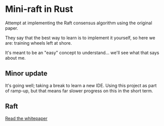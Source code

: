 # Mini-raft in Rust

Attempt at implementing the Raft consensus algorithm using the original paper.

They say that the best way to learn is to implement it yourself, so here we are: training wheels left at shore.

It's meant to be an "easy" concept to understand... we'll see what that says about me.

## Minor update

It's going well; taking a break to learn a new IDE.  Using this project as part of ramp-up, but that means far slower progress on this in the short term.

## Raft

[Read the whitepaper](https://raft.github.io/raft.pdf)
